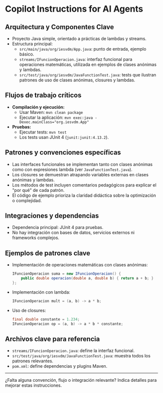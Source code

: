 # Copilot Instructions for AI Agents

## Arquitectura y Componentes Clave
- Proyecto Java simple, orientado a prácticas de lambdas y streams.
- Estructura principal:
  - `src/main/java/org/iesvdm/App.java`: punto de entrada, ejemplo básico.
  - `streams/IFuncionOperacion.java`: interfaz funcional para operaciones matemáticas, utilizada en ejemplos de clases anónimas y lambdas.
  - `src/test/java/org/iesvdm/JavaFunctionTest.java`: tests que ilustran patrones de uso de clases anónimas, closures y lambdas.

## Flujos de trabajo críticos
- **Compilación y ejecución:**
  - Usar Maven: `mvn clean package`
  - Ejecutar la aplicación: `mvn exec:java -Dexec.mainClass="org.iesvdm.App"`
- **Pruebas:**
  - Ejecutar tests: `mvn test`
  - Los tests usan JUnit 4 (`junit:junit:4.13.2`).

## Patrones y convenciones específicas
- Las interfaces funcionales se implementan tanto con clases anónimas como con expresiones lambda (ver `JavaFunctionTest.java`).
- Los closures se demuestran atrapando variables externas en clases anónimas y lambdas.
- Los métodos de test incluyen comentarios pedagógicos para explicar el "por qué" de cada patrón.
- El código de ejemplo prioriza la claridad didáctica sobre la optimización o complejidad.

## Integraciones y dependencias
- Dependencia principal: JUnit 4 para pruebas.
- No hay integración con bases de datos, servicios externos ni frameworks complejos.

## Ejemplos de patrones clave
- Implementación de operaciones matemáticas con clases anónimas:
  ```java
  IFuncionOperacion suma = new IFuncionOperacion() {
      public double operacion(double a, double b) { return a + b; }
  };
  ```
- Implementación con lambda:
  ```java
  IFuncionOperacion mult = (a, b) -> a * b;
  ```
- Uso de closures:
  ```java
  final double constante = 1.234;
  IFuncionOperacion op = (a, b) -> a * b * constante;
  ```

## Archivos clave para referencia
- `streams/IFuncionOperacion.java`: define la interfaz funcional.
- `src/test/java/org/iesvdm/JavaFunctionTest.java`: muestra todos los patrones relevantes.
- `pom.xml`: define dependencias y plugins Maven.

---
¿Falta alguna convención, flujo o integración relevante? Indica detalles para mejorar estas instrucciones.